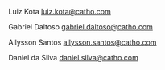 Luiz Kota <luiz.kota@catho.com>

Gabriel Daltoso <gabriel.daltoso@catho.com>

Allysson Santos <allysson.santos@catho.com>

Daniel da Silva <daniel.silva@catho.com>
